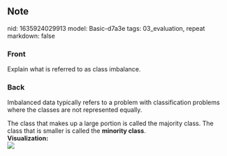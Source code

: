 ## Note
nid: 1635924029913
model: Basic-d7a3e
tags: 03_evaluation, repeat
markdown: false

### Front
Explain what is referred to as class imbalance.

### Back
Imbalanced data typically refers to a problem with classification
problems where the classes are not represented equally.
<div>
  The class that makes up a large portion is called the majority
  class. The class that is smaller is called the <b>minority
  class</b>.
  <div>
    <b>Visualization:</b>
  </div>
  <div><img src="distribution-true-v2.svg"></div>
</div>
